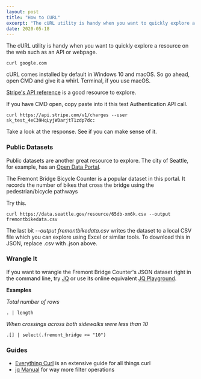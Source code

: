 ```yaml
---
layout: post
title: "How to CURL"
excerpt: "The cURL utility is handy when you want to quickly explore a resource on the web such as an API or webpage."
date: 2020-05-18
---
```


The cURL utility is handy when you want to quickly explore a resource on the web such as an API or webpage.

```shell
curl google.com
```

cURL comes installed by default in Windows 10 and macOS. So go ahead, open CMD and give it a whirl. Terminal, if you use macOS.

[Stripe's API reference](https://stripe.com/docs/api/authentication?lang=curl) is a good resource to explore.

If you have CMD open, copy paste into it this test Authentication API call.

```shell
curl https://api.stripe.com/v1/charges --user sk_test_4eC39HqLyjWDarjtT1zdp7dc:
```

Take a look at the response. See if you can make sense of it.

### Public Datasets

Public datasets are another great resource to explore. The city of Seattle, for example, has an [Open Data Portal](https://data.seattle.gov/).

The Fremont Bridge Bicycle Counter is a popular dataset in this portal. It records the number of bikes that cross the bridge using the pedestrian/bicycle pathways

Try this.

```shell
curl https://data.seattle.gov/resource/65db-xm6k.csv --output fremontbikedata.csv
```

The last bit _--output fremontbikedata.csv_ writes the dataset to a local CSV file which you can explore using Excel or similar tools. To download this in JSON, replace .csv with .json above.

### Wrangle It

If you want to wrangle the Fremont Bridge Counter's JSON dataset right in the command line, try [JQ](https://stedolan.github.io/jq/) or use its online equivalent [JQ Playground](https://jqplay.org/).

**Examples**

_Total number of rows_
```shell
. | length
```

_When crossings across both sidewalks were less than 10_
```shell
.[] | select(.fremont_bridge <= "10")
```

### Guides
- [Everything Curl](https://ec.haxx.se/) is an extensive guide for all things curl
- [jq Manual](https://stedolan.github.io/jq/manual/) for way more filter operations
